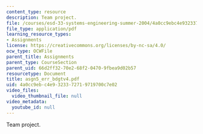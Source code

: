 ```yaml
---
content_type: resource
description: Team project.
file: /courses/esd-33-systems-engineering-summer-2004/4a0cc9ebc4e9323372719719700c7e02_asgn5_err_bdgtv4.pdf
file_type: application/pdf
learning_resource_types:
- Assignments
license: https://creativecommons.org/licenses/by-nc-sa/4.0/
ocw_type: OCWFile
parent_title: Assignments
parent_type: CourseSection
parent_uid: 66d2ff32-70e2-68f2-0470-9fbea9d02b57
resourcetype: Document
title: asgn5_err_bdgtv4.pdf
uid: 4a0cc9eb-c4e9-3233-7271-9719700c7e02
video_files:
  video_thumbnail_file: null
video_metadata:
  youtube_id: null
---
```

Team project.